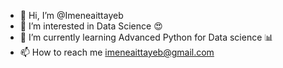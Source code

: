 - 👋 Hi, I’m @Imeneaittayeb
- 👀 I’m interested in Data Science 😍 
- 🌱 I’m currently learning Advanced Python for Data science 📊
- 📫 How to reach me imeneaittayeb@gmail.com

<!---
Imeneattayeb/Imeneattayeb is a ✨ special ✨ repository because its `README.md` (this file) appears on your GitHub profile.
You can click the Preview link to take a look at your changes.
--->
